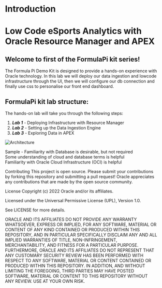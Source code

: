 # Introduction

# Low Code eSports Analytics with Oracle Resource Manager and APEX 

## Welcome to first of the FormulaPi kit series!
The Formula Pi Demo Kit is designed to provide a hands-on experience with Oracle technology. In this lab we will deploy our data ingestion and lowcode infrastructure through the UI, then we will configure our db connection and finally use css to personalise our front end dashboard.

## FormulaPi kit lab structure:
The hands-on lab will take you through the following steps:
1. ***Lab 1*** - Deploying Infrastructure with Resource Manager
1. ***Lab 2*** - Setting up the Data Ingestion Engine
1. ***Lab 3*** - Exploring Data in APEX

![Architecture](~/../../l1deploy/images/architecture.png)

Sample - Familiarity with Database is desirable, but not required  
Some understanding of cloud and database terms is helpful  
Familiarity with Oracle Cloud Infrastructure (OCI) is helpful


Contributing
This project is open source. Please submit your contributions by forking this repository and submitting a pull request! Oracle appreciates any contributions that are made by the open source community.

License
Copyright (c) 2022 Oracle and/or its affiliates.

Licensed under the Universal Permissive License (UPL), Version 1.0.

See LICENSE for more details.

ORACLE AND ITS AFFILIATES DO NOT PROVIDE ANY WARRANTY WHATSOEVER, EXPRESS OR IMPLIED, FOR ANY SOFTWARE, MATERIAL OR CONTENT OF ANY KIND CONTAINED OR PRODUCED WITHIN THIS REPOSITORY, AND IN PARTICULAR SPECIFICALLY DISCLAIM ANY AND ALL IMPLIED WARRANTIES OF TITLE, NON-INFRINGEMENT, MERCHANTABILITY, AND FITNESS FOR A PARTICULAR PURPOSE. FURTHERMORE, ORACLE AND ITS AFFILIATES DO NOT REPRESENT THAT ANY CUSTOMARY SECURITY REVIEW HAS BEEN PERFORMED WITH RESPECT TO ANY SOFTWARE, MATERIAL OR CONTENT CONTAINED OR PRODUCED WITHIN THIS REPOSITORY. IN ADDITION, AND WITHOUT LIMITING THE FOREGOING, THIRD PARTIES MAY HAVE POSTED SOFTWARE, MATERIAL OR CONTENT TO THIS REPOSITORY WITHOUT ANY REVIEW. USE AT YOUR OWN RISK.